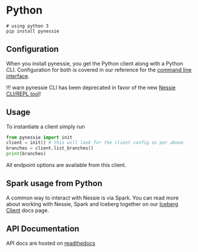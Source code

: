 # Python

```
# using python 3
pip install pynessie
``` 

## Configuration

When you install pynessie, you get the Python client along with a Python CLI. Configuration 
for both is covered in our reference for the [command line interface](../nessie-latest/pynessie.md).

!!! warn
    pynessie CLI has been deprecated in favor of the new [Nessie CLI/REPL tool](../nessie-latest/cli.md)!

## Usage

To instantiate a client simply run

``` python
from pynessie import init
client = init() # this will look for the client config as per above
branches = client.list_branches()
print(branches)
```

All endpoint options are available from this client.


## Spark usage from Python

A common way to interact with Nessie is via Spark. You can read more about working 
with Nessie, Spark and Iceberg together on our [Iceberg Client](../iceberg/spark.md) docs page.

## API Documentation

API docs are hosted on [readthedocs](https://nessie.readthedocs.io/en/latest/)
